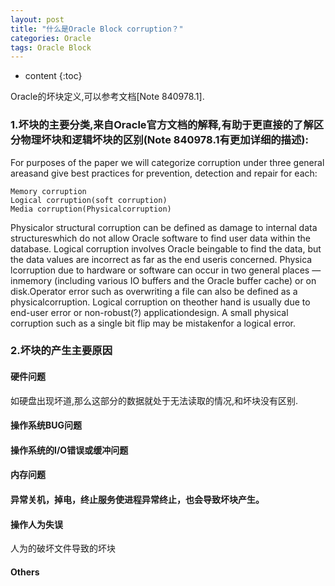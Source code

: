 ```yaml
---
layout: post
title: "什么是Oracle Block corruption？"
categories: Oracle
tags: Oracle Block
---
```


* content
{:toc}



Oracle的坏块定义,可以参考文档[Note 840978.1].




### 1.坏块的主要分类,来自Oracle官方文档的解释,有助于更直接的了解区分物理坏块和逻辑坏块的区别(Note 840978.1有更加详细的描述):

For purposes of the paper we will categorize corruption under three general areasand give best practices for prevention, detection and repair for each:

    Memory corruption
    Logical corruption(soft corruption)
    Media corruption(Physicalcorruption)

Physicalor structural corruption can be defined as damage to internal data structureswhich do not allow Oracle software to find user data within the database. Logical corruption involves Oracle beingable to find the data, but the data values are incorrect as far as the end useris concerned.
Physica lcorruption due to hardware or software can occur in two general places — inmemory (including various IO buffers and the Oracle buffer cache) or on disk.Operator error such as overwriting a file can also be defined as a physicalcorruption. Logical corruption on theother hand is usually due to end-user error or non-robust(?) applicationdesign. A small physical corruption such as a single bit flip may be mistakenfor a logical error.

### 2.坏块的产生主要原因

#### 硬件问题
如硬盘出现坏道,那么这部分的数据就处于无法读取的情况,和坏块没有区别.

#### 操作系统BUG问题

#### 操作系统的I/O错误或缓冲问题

#### 内存问题

#### 异常关机，掉电，终止服务使进程异常终止，也会导致坏块产生。

#### 操作人为失误

人为的破坏文件导致的坏块

#### Others





